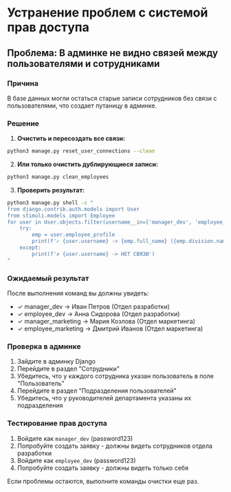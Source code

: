 # Устранение проблем с системой прав доступа

## Проблема: В админке не видно связей между пользователями и сотрудниками

### Причина
В базе данных могли остаться старые записи сотрудников без связи с пользователями, что создает путаницу в админке.

### Решение

1. **Очистить и пересоздать все связи:**
```bash
python3 manage.py reset_user_connections --clean
```

2. **Или только очистить дублирующиеся записи:**
```bash
python3 manage.py clean_employees
```

3. **Проверить результат:**
```bash
python3 manage.py shell -c "
from django.contrib.auth.models import User
from stimuli.models import Employee
for user in User.objects.filter(username__in=['manager_dev', 'employee_dev', 'manager_marketing', 'employee_marketing']):
    try:
        emp = user.employee_profile
        print(f'✓ {user.username} -> {emp.full_name} ({emp.division.name})')
    except:
        print(f'✗ {user.username} -> НЕТ СВЯЗИ')
"
```

### Ожидаемый результат

После выполнения команд вы должны увидеть:
- ✓ manager_dev -> Иван Петров (Отдел разработки)
- ✓ employee_dev -> Анна Сидорова (Отдел разработки)
- ✓ manager_marketing -> Мария Козлова (Отдел маркетинга)
- ✓ employee_marketing -> Дмитрий Иванов (Отдел маркетинга)

### Проверка в админке

1. Зайдите в админку Django
2. Перейдите в раздел "Сотрудники"
3. Убедитесь, что у каждого сотрудника указан пользователь в поле "Пользователь"
4. Перейдите в раздел "Подразделения пользователей"
5. Убедитесь, что у руководителей департамента указаны их подразделения

### Тестирование прав доступа

1. Войдите как `manager_dev` (password123)
2. Попробуйте создать заявку - должны видеть сотрудников отдела разработки
3. Войдите как `employee_dev` (password123)
4. Попробуйте создать заявку - должны видеть только себя

Если проблемы остаются, выполните команды очистки еще раз.
